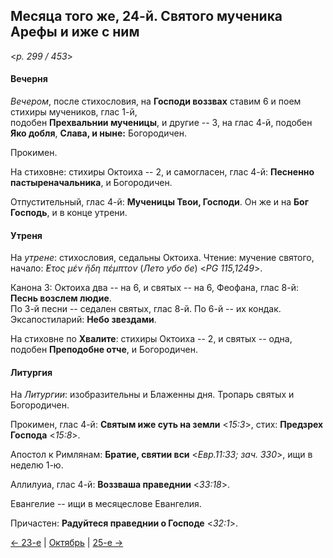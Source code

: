 
## Месяца того же, 24-й. Святого мученика Арефы и иже с ним  

<*p. 299 / 453*>

#### Вечерня

*Вечером*, после стихословия, на **Господи воззвах** ставим 6 и поем стихиры мучеников, глас 1-й,  
подобен **Прехвальнии мученицы**, и другие -- 3, на глас 4-й, подобен **Яко добля**, **Слава, и ныне:** Богородичен. 

Прокимен. 

На стиховне: стихиры Октоиха -- 2, и самогласен, глас 4-й: **Песненно пастыреначальника**, и Богородичен.

Отпустительный, глас 4-й: **Мученицы Твои, Господи**. 
Он же и на **Бог Господь**, и в конце утрени.  

#### Утреня

На *утрене*: стихословия, седальны Октоиха. 
Чтение: мучение святого, начало: *̓́Ετος μέν ἤδη πέμπτον* (*Лето убо бе*) <*PG 115,1249*>.  

Канона 3: Октоиха два -- на 6, и святых -- на 6, Феофана, глас 8-й: **Песнь возслем людие**.     
По 3-й песни -- седален святых, глас 8-й. 
По 6-й -- их кондак. 
Эксапостиларий: **Небо звездами**. 

На стиховне по **Хвалите**: стихиры Октоиха -- 2, и святых -- одна, подобен **Преподобне отче**, 
и Богородичен. 

#### Литургия

На *Литургии*: изобразительны и Блаженны дня. 
Тропарь святых и Богородичен. 

Прокимен, глас 4-й: **Святым иже суть на земли** <*15:3*>, стих: **Предзрех Господа** <*15:8*>. 

Апостол к Римлянам: **Братие, святии вси** <*Евр.11:33; зач. 330*>, ищи в неделю 1-ю. 

Аллилуиа, глас 4-й: **Воззваша праведнии** <*33:18*>. 

Евангелие -- ищи в месяцеслове Евангелия.

Причастен: **Радуйтеся праведнии о Господе** <*32:1*>. 

[← 23-е](10_23_EUR.ru.md) | [Октябрь](README.md#24-й) | [25-е →](10_25_EUR.ru.md)

